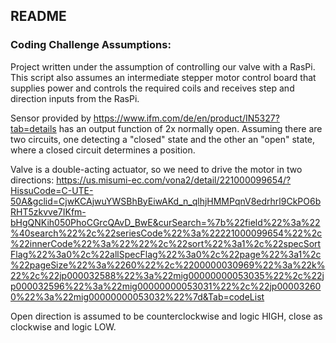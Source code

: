 ## README

### Coding Challenge Assumptions:

Project written under the assumption of controlling our valve with a RasPi. This script also assumes an intermediate stepper motor control board that supplies power and controls the required coils and receives step and direction inputs from the RasPi.

Sensor provided by https://www.ifm.com/de/en/product/IN5327?tab=details
has an output function of 2x normally open. Assuming there are two circuits, one detecting a "closed" state and the other an "open" state, where a closed circuit determines a position.

Valve is a double-acting actuator, so we need to drive the motor in two directions:
 https://us.misumi-ec.com/vona2/detail/221000099654/?HissuCode=C-UTE-50A&gclid=CjwKCAjwuYWSBhByEiwAKd_n_qlhjHMMPqnV8edrhrl9CkPO6bRHT5zkvve7IKfm-bHgQNKih050PhoCGrcQAvD_BwE&curSearch=%7b%22field%22%3a%22%40search%22%2c%22seriesCode%22%3a%22221000099654%22%2c%22innerCode%22%3a%22%22%2c%22sort%22%3a1%2c%22specSortFlag%22%3a0%2c%22allSpecFlag%22%3a0%2c%22page%22%3a1%2c%22pageSize%22%3a%2260%22%2c%2200000030969%22%3a%22k%22%2c%22jp000032588%22%3a%22mig00000000053035%22%2c%22jp000032596%22%3a%22mig00000000053031%22%2c%22jp000032600%22%3a%22mig00000000053032%22%7d&Tab=codeList

Open direction is assumed to be counterclockwise and logic HIGH, close as clockwise and logic LOW.
